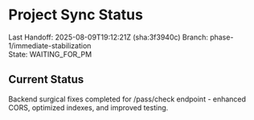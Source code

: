 # Project Sync Status

Last Handoff: 2025-08-09T19:12:21Z (sha:3f3940c)
Branch: phase-1/immediate-stabilization  
State: WAITING_FOR_PM

## Current Status
Backend surgical fixes completed for /pass/check endpoint - enhanced CORS, optimized indexes, and improved testing.